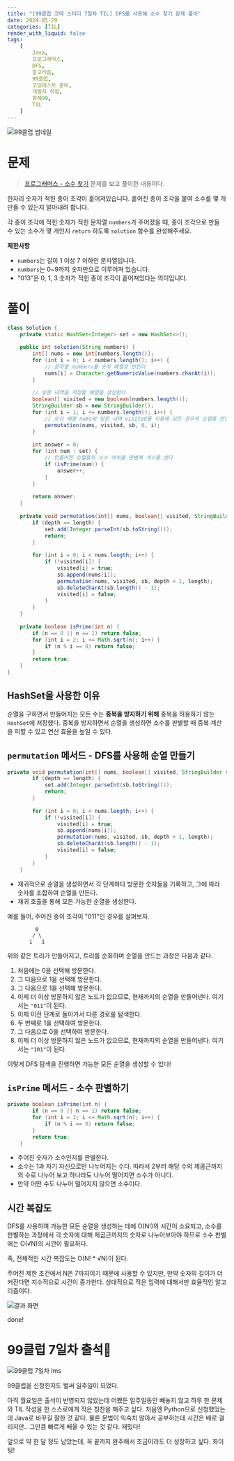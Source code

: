 ```yaml
---
title: "[99클럽 코테 스터디 7일차 TIL] DFS를 사용해 소수 찾기 문제 풀이"
date: 2024-05-29
categories: [TIL]
render_with_liquid: false
tags:
    [
        Java,
        프로그래머스,
        DFS,
        알고리즘,
        99클럽,
        코딩테스트 준비,
        개발자 취업,
        항해99,
        TIL
    ]
---
```


![99클럽 썸네일](/assets/img/posts/99클럽_thumbnail.png)

# 문제
> [프로그래머스 - 소수 찾기](https://school.programmers.co.kr/learn/courses/30/lessons/42839) 문제를 보고 풀이한 내용이다.

한자리 숫자가 적힌 종이 조각이 흩어져있습니다. 흩어진 종이 조각을 붙여 소수를 몇 개 만들 수 있는지 알아내려 합니다.

각 종이 조각에 적힌 숫자가 적힌 문자열 `numbers`가 주어졌을 때, 종이 조각으로 만들 수 있는 소수가 몇 개인지 `return` 하도록 `solution` 함수를 완성해주세요.

**제한사항**
- `numbers`는 길이 1 이상 7 이하인 문자열입니다.
- `numbers`는 0~9까지 숫자만으로 이루어져 있습니다.
- "013"은 0, 1, 3 숫자가 적힌 종이 조각이 흩어져있다는 의미입니다.

# 풀이
```java
class Solution {
    private static HashSet<Integer> set = new HashSet<>();
    
    public int solution(String numbers) {
        int[] nums = new int[numbers.length()];
        for (int i = 0; i < numbers.length(); i++) {
            // 문자열 numbers를 숫자 배열로 만든다
            nums[i] = Character.getNumericValue(numbers.charAt(i));
        }
        
        // 방문 내역을 저장할 배열을 생성한다
        boolean[] visited = new boolean[numbers.length()];
        StringBuilder sb = new StringBuilder();
        for (int i = 1; i <= numbers.length(); i++) {
            // 숫자 배열 nums와 방문 내역 visited를 이용해 모든 경우의 순열을 만든다
            permutation(nums, visited, sb, 0, i);
        }
        
        int answer = 0;
        for (int num : set) {
            // 만들어진 순열들의 소수 여부를 판별해 개수를 센다
            if (isPrime(num)) {
                answer++;
            }
        }
        
        return answer;
    }
    
    private void permutation(int[] nums, boolean[] visited, StringBuilder sb, int depth, int length) {
        if (depth == length) {
            set.add(Integer.parseInt(sb.toString()));
            return;
        }
        
        for (int i = 0; i < nums.length; i++) {
            if (!visited[i]) {
                visited[i] = true;
                sb.append(nums[i]);
                permutation(nums, visited, sb, depth + 1, length);
                sb.deleteCharAt(sb.length() - 1);
                visited[i] = false;
            }
        }
    }
    
    private boolean isPrime(int n) {
        if (n == 0 || n == 1) return false;
        for (int i = 2; i <= Math.sqrt(n); i++) {
            if (n % i == 0) return false;
        }
        return true;
    }
}
```

## HashSet을 사용한 이유
순열을 구하면서 만들어지는 모든 수는 **중복을 방지하기 위해** 중복을 허용하기 않는 `HashSet`에 저장했다. 중복을 방지하면서 순열을 생성하면 소수를 판별할 때 중복 계산을 피할 수 있고 연산 효율을 높일 수 있다.

## `permutation` 메서드 - DFS를 사용해 순열 만들기

```java
private void permutation(int[] nums, boolean[] visited, StringBuilder sb, int depth, int length) {
        if (depth == length) {
            set.add(Integer.parseInt(sb.toString()));
            return;
        }
        
        for (int i = 0; i < nums.length; i++) {
            if (!visited[i]) {
                visited[i] = true;
                sb.append(nums[i]);
                permutation(nums, visited, sb, depth + 1, length);
                sb.deleteCharAt(sb.length() - 1);
                visited[i] = false;
            }
        }
    }
```

- 재귀적으로 순열을 생성하면서 각 단계마다 방문한 숫자들을 기록하고, 그에 따라 숫자를 조합하여 순열을 만든다.
- 재귀 호출을 통해 모든 가능한 순열을 생성한다.

예를 들어, 주어진 종이 조각이 "011"인 경우를 살펴보자.

```
         0
        / \
       1   1

```

위와 같은 트리가 만들어지고, 트리를 순회하며 순열을 만드는 과정은 다음과 같다.

1. 처음에는 0을 선택해 방문한다.
2. 그 다음으로 1을 선택해 방문한다.
3. 그 다음으로 1을 선택해 방문한다.
4. 이제 더 이상 방문하지 않은 노드가 없으므로, 현재까지의 순열을 만들어낸다. 여기서는 `"011"`이 된다.
5. 이제 이전 단계로 돌아가서 다른 경로를 탐색한다.
6. 두 번째로 1을 선택하여 방문한다.
7. 그 다음으로 0을 선택하여 방문한다.
8. 이제 더 이상 방문하지 않은 노드가 없으므로, 현재까지의 순열을 만들어낸다. 여기서는 `"101"`이 된다.

이렇게 DFS 탐색을 진행하면 가능한 모든 순열을 생성할 수 있다!

## `isPrime` 메서드 - 소수 판별하기

```java
private boolean isPrime(int n) {
        if (n == 0 || n == 1) return false;
        for (int i = 2; i <= Math.sqrt(n); i++) {
            if (n % i == 0) return false;
        }
        return true;
    }
```

- 주어진 숫자가 소수인지를 판별한다.
- 소수는 1과 자기 자신으로만 나누어지는 수다. 따라서 2부터 해당 수의 제곱근까지의 수로 나누어 보고 하나라도 나누어 떨어지면 소수가 아니다.
- 만약 어떤 수도 나누어 떨어지지 않으면 소수이다.

## 시간 복잡도
DFS를 사용하여 가능한 모든 순열을 생성하는 데에 O(N!)의 시간이 소요되고, 소수를 판별하는 과정에서 각 숫자에 대해 제곱근까지의 숫자로 나누어보아야 하므로 소수 판별에는 O(√N)의 시간이 필요하다.

즉, 전체적인 시간 복잡도는 O(N! * √N)이 된다.

주어진 제한 조건에서 N은 7까지이기 때문에 사용할 수 있지만, 만약 숫자의 길이가 더 커진다면 지수적으로 시간이 증가한다. 상대적으로 작은 입력에 대해서만 효율적인 알고리즘이다.

![결과 화면](/assets/img/posts/2024-05-29-1.png)

done!

# 99클럽 7일차 출석🎉
![99클럽 7일차 lms](/assets/img/posts/2024-05-29-2.png)

99클럽을 신청한지도 벌써 일주일이 되었다.

아직 월요일은 출석이 반영되지 않았는데 어쨌든 일주일동안 빼놓지 않고 하루 한 문제와 TIL 작성을 한 스스로에게 작은 칭찬을 해주고 싶다. 처음엔 Python으로 신청했었는데 Java로 바꾸길 잘한 것 같다. 물론 문법이 익숙치 않아서 공부하는데 시간은 배로 걸리지만.. 그만큼 빠르게 배울 수 있는 것 같다. 재밌다!

앞으로 약 한 달 정도 남았는데, 꼭 끝까지 완주해서 조금이라도 더 성장하고 싶다. 화이팅!
